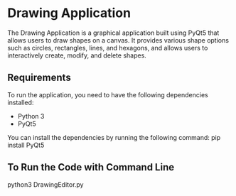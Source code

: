 # Drawing Application

The Drawing Application is a graphical application built using PyQt5 that allows users to draw shapes on a canvas. It provides various shape options such as circles, rectangles, lines, and hexagons, and allows users to interactively create, modify, and delete shapes.

## Requirements

To run the application, you need to have the following dependencies installed:

- Python 3
- PyQt5

You can install the dependencies by running the following command:
pip install PyQt5


## To Run the Code with Command Line
python3 DrawingEditor.py


